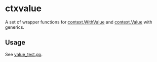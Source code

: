 # ctxvalue

A set of wrapper functions for [context.WithValue](https://pkg.go.dev/context#WithValue) and [context.Value](https://pkg.go.dev/context#Context) with generics.

## Usage

See [value_test.go](./value_test.go).
